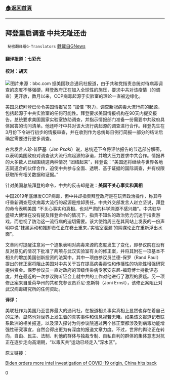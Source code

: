 ###  [:house:返回首頁](https://github.com/ourhimalayas/txt)
---

## 拜登重启调查 中共无耻还击
` 秘密翻译组G-Translators` [轉載自GNews](https://gnews.org/zh-hans/1277886/)

#### 翻译报道：七彩光

#### 校对：胡天
![]()![](https://gnews-media-offload.s3.amazonaws.com/wp-content/uploads/2021/05/28060106/1-135.png)图片来源：bbc.com
据美国联合通讯社报道，由于共和党指责总统对待病毒调查的态度不够强硬，拜登政府正在加入全球性的施压，要求中共对该疫情（的调查）更开放，数月以来，CCP病毒起源于实验室的理论一直被边缘化。

美国总统拜登已命令美国情报官员 “加倍 “努力，调查新冠病毒大流行病的起源，包括起源于中共实验室的任何可能性。拜登要求美国情报机构在90天内提交报告。总统要求美国国家实验室协助调查，并指示情报部门准备一份需要中共政府具体回答的询问清单。他还呼吁中共对该大流行病起源的调查进行合作。拜登先生在3月份下令进行初步的情报审查，并在收到作为总统每日例行简报一部分的结论后确定需要进行更多调查。

白宫发言人珍·普萨基（*Jen Psaki*）说，总统还下令将评估报告的节选部分解密，以表明美国政府对调查该大流行病起源的承诺，并增大压力要求中共合作。情报界的大多数人已经围绕这两种情况 “团结起来”，拜登说：”美国还将继续与世界各地志同道合的伙伴合作，迫使中共参与全面、透明、基于证据的国际调查，并有权限获取所有相关数据和证据。”

针对美国总统拜登的命令，中共的反击却是说：**美国不关心事实和真相**

中国2019年底爆发CCP病毒，但中共却指责拜登政府是在玩弄政治操作，称其呼吁重新调查冠状病毒大流行的起源是推卸责任。中共外交部发言人赵立坚说，拜登的命令表明美国 “不关心事实和真相，也对严肃的科学溯源不感兴趣”。中共驻华盛顿大使馆在没有提及拜登命令的情况下，指责不知名的政治势力沉迷于指责游戏，而忽视了防治这一流行病的迫切需要。该大使馆周三在其网站上发表的一份声明中说”抹黑运动和推卸责任正在卷土重来，’实验室泄漏’的阴谋论正在重新浮出水面”。

文章同时提醒注意另一个迹象表明对病毒来源的态度发生了变化，即参议院在没有反对意见的情况下批准了两项与武汉实验室有关的修正案，并将其附在一项基本不相关的增加美国创新投资的法案中。其中一项由参议员兰德-保罗（Rand Paul）提出的修正案将阻止美国对中共关于旨在提高病毒毒性和传播性的功能性增强研究提供资金。保罗参议员一直对政府的顶级传染病专家安东尼-福奇博士持批评态度，并在最近的一次参议院听证会上就中共的工作对他进行了激烈的质疑。另一项修正案来自爱荷华州的共和党参议员乔尼·恩斯特（Joni Ernst），该修正案阻止对武汉病毒研究所的任何资助。

**译评：**

美联社作为美国乃至世界最大的通讯社，在报道相关事实真相上显然也存在着自己的立场，显然也对世界上发生着的真实事件和信息视若无睹。如果该文报道记者联系欧洲的相关报道，以及深入探讨为何参议院通过两个修正案都涉及到病毒功能增强性研究事宜，自然会得出更为有深度的报道文章力度。不过，世界的舆论正在转向，自由、民主、法制、利他的群体与独裁专制、自私自利的群体的集体意志对抗正在逐步走向高潮期，“以毒灭共”运动已经走入“深水区”。

原文链接：

[Biden orders more intel investigation of COVID-19 origin, China hits back](https://www.9news.com.au/world/biden-orders-more-intel-investigation-of-covid19-origin/148ba386-936a-4669-b327-7d2db00fcc78)

0

